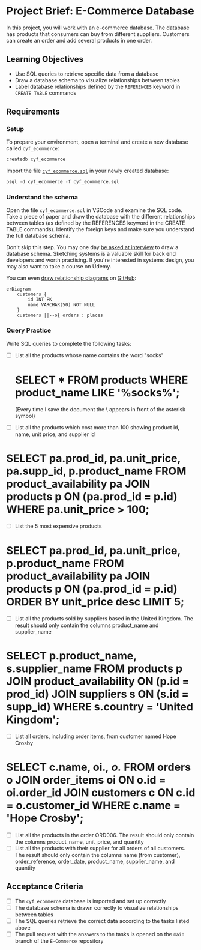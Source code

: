 # Project Brief: E-Commerce Database

In this project, you will work with an e-commerce database. The database has products that consumers can buy from different suppliers. Customers can create an order and add several products in one order.

## Learning Objectives

- Use SQL queries to retrieve specific data from a database
- Draw a database schema to visualize relationships between tables
- Label database relationships defined by the `REFERENCES` keyword in `CREATE TABLE` commands

## Requirements

### Setup

To prepare your environment, open a terminal and create a new database called `cyf_ecommerce`:

```sql
createdb cyf_ecommerce
```

Import the file [`cyf_ecommerce.sql`](./cyf_ecommerce.sql) in your newly created database:

```sql
psql -d cyf_ecommerce -f cyf_ecommerce.sql
```

### Understand the schema

Open the file `cyf_ecommerce.sql` in VSCode and examine the SQL code. Take a piece of paper and draw the database with the different relationships between tables (as defined by the REFERENCES keyword in the CREATE TABLE commands). Identify the foreign keys and make sure you understand the full database schema.

Don't skip this step. You may one day [be asked at interview](https://monzo.com/blog/2022/03/23/demystifying-the-backend-engineering-interview-process) to draw a database schema. Sketching systems is a valuable skill for back end developers and worth practising. If you're interested in systems design, you may also want to take a course on Udemy.

You can even [draw relationship diagrams](https://mermaid.js.org/syntax/entityRelationshipDiagram.html) on [GitHub](https://docs.github.com/en/get-started/writing-on-github/working-with-advanced-formatting/creating-diagrams):

```mermaid
erDiagram
    customers {
        id INT PK
        name VARCHAR(50) NOT NULL
    }
    customers ||--o{ orders : places
```

### Query Practice

Write SQL queries to complete the following tasks:

- [ ] List all the products whose name contains the word "socks"

  # SELECT \* FROM products WHERE product_name LIKE '%socks%';

  (Every time I save the document the \ appears in front of the asterisk symbol)

- [ ] List all the products which cost more than 100 showing product id, name, unit price, and supplier id

# SELECT pa.prod_id, pa.unit_price, pa.supp_id, p.product_name FROM product_availability pa JOIN products p ON (pa.prod_id = p.id) WHERE pa.unit_price > 100;

- [ ] List the 5 most expensive products

# SELECT pa.prod_id, pa.unit_price, p.product_name FROM product_availability pa JOIN products p ON (pa.prod_id = p.id) ORDER BY unit_price desc LIMIT 5;

- [ ] List all the products sold by suppliers based in the United Kingdom. The result should only contain the columns product_name and supplier_name

# SELECT p.product_name, s.supplier_name FROM products p JOIN product_availability ON (p.id = prod_id) JOIN suppliers s ON (s.id = supp_id) WHERE s.country = 'United Kingdom';

- [ ] List all orders, including order items, from customer named Hope Crosby

# SELECT c.name, oi._, o._ FROM orders o JOIN order_items oi ON o.id = oi.order_id JOIN customers c ON c.id = o.customer_id WHERE c.name = 'Hope Crosby';

- [ ] List all the products in the order ORD006. The result should only contain the columns product_name, unit_price, and quantity
- [ ] List all the products with their supplier for all orders of all customers. The result should only contain the columns name (from customer), order_reference, order_date, product_name, supplier_name, and quantity

## Acceptance Criteria

- [ ] The `cyf_ecommerce` database is imported and set up correctly
- [ ] The database schema is drawn correctly to visualize relationships between tables
- [ ] The SQL queries retrieve the correct data according to the tasks listed above
- [ ] The pull request with the answers to the tasks is opened on the `main` branch of the `E-Commerce` repository
